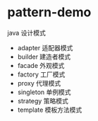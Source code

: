 # pattern-demo
java 设计模式<p>
- adapter 适配器模式
- builder 建造者模式
- facade 外观模式
- factory 工厂模式
- proxy 代理模式
- singleton 单例模式
- strategy 策略模式
- template 模板方法模式
